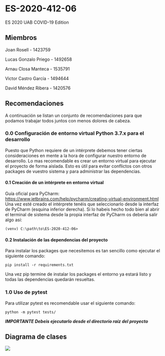 # ES-2020-412-06
ES 2020 UAB COVID-19 Edition

## Miembros
Joan Rosell - 1423759

Lucas Gonzalo Priego - 1492658

Arnau Closa Manteca - 1535791

Victor Castro García - 1494644

David Méndez Ribera - 1420576

## Recomendaciones
A continuación se listan un conjunto de recomendaciones para que podamos trabajar todos juntos con menos dolores de cabeza.

### 0.0 Configuración de entorno virtual Python 3.7.x para el desarrollo
Puesto que Python requiere de un intérprete debemos tener ciertas consideraciones en mente a la hora de configurar nuestro entorno de desarrollo. Lo mas recomendable es crear un entorno virtual para ejecutar el proyecto de forma aislada. Esto es útil para evitar conflictos con otros packages de vuestro sistema y para administrar las dependencias.
#### 0.1 Creación de un intérprete en entorno virtual
Guía oficial para PyCharm: https://www.jetbrains.com/help/pycharm/creating-virtual-environment.html
Una vez esté creado el intérprete tenéis que seleccionarlo desde la interfaz de PyCharm (esquina inferior derecha). Si lo habeis hecho todo bien al abrir el terminal de sistema desde la propia interfaz de PyCharm os debería salir algo así:

```(venv) C:\path\to\ES-2020-412-06> ``` 

#### 0.2 Instalación de las dependencias del proyecto
Para instalar los packages que necesitemos es tan sencillo como ejecutar el siguiente comando:

``` pip install -r requirements.txt ```

Una vez pip termine de instalar los packages el entorno ya estará listo y todas las dependencias quedarán resueltas.

### 1.0 Uso de pytest
Para utilizar pytest es recomendable usar el siguiente comando:

``` python -m pytest tests/ ```

***IMPORTANTE Debeis ejecutarlo desde el directorio raíz del proyecto***

## Diagrama de clases
<img src="./class_diagram.png">
